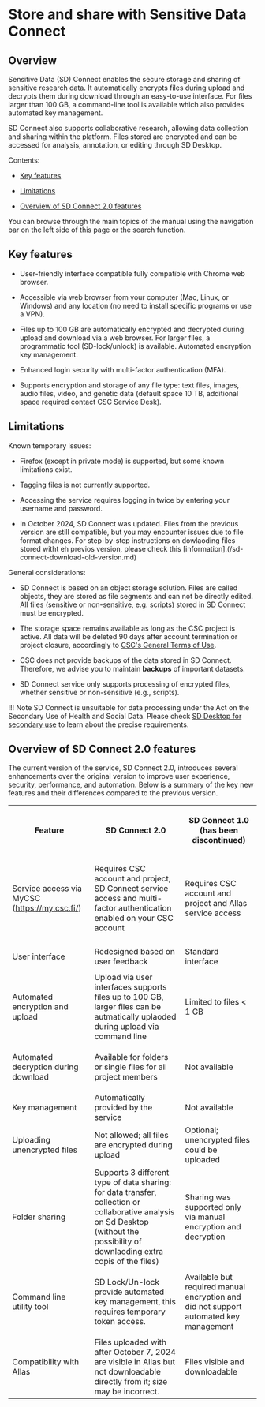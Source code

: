 # Store and share with Sensitive Data Connect

## Overview

Sensitive Data (SD) Connect enables the secure storage and sharing of sensitive research data. It automatically encrypts files during upload and decrypts them during download through an easy-to-use interface. For files larger than 100 GB, a command-line tool is available which also provides automated key management.

SD Connect also supports collaborative research, allowing data collection and sharing within the platform. Files stored are encrypted and can be accessed for analysis, annotation, or editing through SD Desktop.


Contents:

* [Key features](./sd_connect.md#key-features)

* [Limitations](./sd_connect.md#limitations)

* [Overview of SD Connect 2.0 features](./sd_connect.md#overview-of-sd-connect-20-features)

You can browse through the main topics of the manual using the navigation bar on the left side of this page or the search function.


## Key features

* User-friendly interface compatible fully compatible with Chrome web browser.

* Accessible via web browser from your computer (Mac, Linux, or Windows) and any location (no need to install specific programs or use a VPN).

* Files up to 100 GB are automatically encrypted and decrypted during upload and download via a web browser. For larger files, a programmatic tool (SD-lock/unlock) is available. Automated encryption key management.

* Enhanced login security with multi-factor authentication (MFA).

* Supports encryption and storage of any file type: text files, images, audio files, video, and genetic data (default space 10 TB, additional space required contact CSC Service Desk). 


## Limitations

Known temporary issues: 

* Firefox (except in private mode) is supported, but some known limitations exist.

* Tagging files is not currently supported.

* Accessing the service requires logging in twice by entering your username and password.
  
* In October 2024, SD Connect was updated. Files from the previous version are still compatible, but you may encounter issues due to file format changes. For step-by-step instructions on dowlaoding files stored witht eh previos version, please check this [information].(/sd-connect-download-old-version.md)

General considerations: 

* SD Connect is based on an object storage solution. Files are called objects, they are stored as file segments and can not be directly edited. All files (sensitive or non-sensitive, e.g. scripts) stored in SD Connect must be encrypted. 

*  The storage space remains available as long as the CSC project is active. All data will be deleted 90 days after account termination or project closure, accordingly to [CSC's General Terms of Use](https://research.csc.fi/general-terms-of-use). 

* CSC does not provide backups of the data stored in SD Connect. Therefore, we advise you to maintain **backups** of important datasets.

* SD Connect service only supports processing of encrypted files, whether sensitive or non-sensitive (e.g., scripts).


!!! Note
    SD Connect is unsuitable for data processing under the Act on the Secondary Use of Health and Social Data. Please check [SD Desktop for secondary use](./sd-desktop-audited.md) to learn about the precise requirements.


## Overview of SD Connect 2.0 features

The current version of the service, SD Connect 2.0, introduces several enhancements over the original version to improve user experience, security, performance, and automation. Below is a summary of the key new features and their differences compared to the previous version.

<table>
<tr>
<th>

Feature
</th>
<th>

SD Connect 2.0
</th>
<th>

SD Connect 1.0 (has been discontinued)
</th>
</tr>
<tr>
<td>

Service access via MyCSC (https://my.csc.fi/)
</td>
<td>

Requires CSC account and project, SD Connect service access and multi-factor authentication enabled on your CSC account
</td>
<td>

Requires CSC account and project and Allas service access
</td>
</tr>
<tr>
<td>

User interface
</td>
<td>Redesigned based on user feedback</td>
<td>Standard interface</td>
</tr>
<tr>
<td>

Automated encryption and upload
</td>
<td>Upload via user interfaces supports files up to 100 GB, larger files can be autmatically uplaoded during upload via command line
</td>
<td>

Limited to files < 1 GB
</td>
</tr>
<tr>
<td>

Automated decryption during download
</td>
<td>Available for folders or single files for all project members</td>
<td>Not available</td>
</tr>
<tr>
<td>

Key management
</td>
<td>Automatically provided by the service</td>
<td>Not available</td>
</tr>
<tr>
<td>

Uploading unencrypted files
</td>
<td>Not allowed; all files are encrypted during upload</td>
<td>Optional; unencrypted files could be uploaded</td>
</tr>
<tr>
<td>

Folder sharing 
</td>
<td> Supports 3 different type of data sharing: for data transfer, collection or collaborative analysis on Sd Desktop (without the possibility of downlaoding extra copis of the files) </td>
<td> Sharing was supported only via manual encryption and decryption</td>
</tr>
<tr>
<td>

Command line utility tool
</td>
<td>

SD Lock/Un-lock provide automated key management, this requires temporary token access.
</td>
<td> Available but required manual encryption and did not support automated key management</td>
</tr>
<tr>
<td>

Compatibility with Allas
</td>
<td>Files uploaded with after October 7, 2024 are visible in Allas but not downloadable directly from it; size may be incorrect.</td>
<td>Files visible and downloadable</td>
</tr>
</table>
